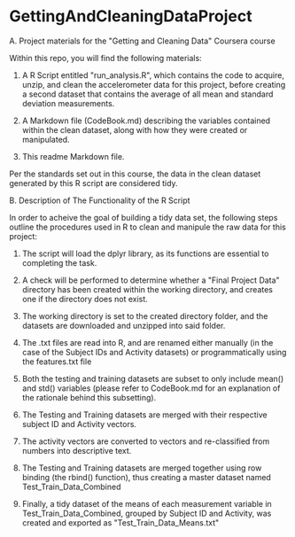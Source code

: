# GettingAndCleaningDataProject
A. Project materials for the "Getting and Cleaning Data" Coursera course

Within this repo, you will find the following materials:

1) A R Script entitled "run_analysis.R", which contains the code to acquire, unzip, and clean the accelerometer data for this project, before creating a second dataset that contains the average of all mean and standard deviation measurements.

2) A Markdown file (CodeBook.md) describing the variables contained within the clean dataset, along with how they were created or manipulated.

3) This readme Markdown file.

Per the standards set out in this course, the data in the clean dataset generated by this R script are considered tidy.

B. Description of The Functionality of the R Script

In order to acheive the goal of building a tidy data set, the following steps outline the procedures used in R to clean and manipule the raw data for this project:

1) The script will load the dplyr library, as its functions are essential to completing the task.

2) A check will be performed to determine whether a "Final Project Data" directory has been created within the working directory, and creates one if the directory does not exist.

3) The working directory is set to the created directory folder, and the datasets are downloaded and unzipped into said folder.

4) The .txt files are read into R, and are renamed either manually (in the case of the Subject IDs and Activity datasets) or programmatically using the features.txt file

5) Both the testing and training datasets are subset to only include mean() and std() variables (please refer to CodeBook.md for an explanation of the rationale behind this subsetting).

6) The Testing and Training datasets are merged with their respective subject ID and Activity vectors. 

7) The activity vectors are converted to vectors and re-classified from numbers into descriptive text.

8) The Testing and Training datasets are merged together using row binding (the rbind() function), thus creating a master dataset named Test_Train_Data_Combined

9) Finally, a tidy dataset of the means of each measurement variable in Test_Train_Data_Combined, grouped by Subject ID and Activity, was created and exported as "Test_Train_Data_Means.txt"
